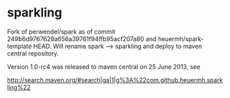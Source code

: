 sparkling
=========

Fork of perwendel/spark as of commit 249b6d9767628a656a39761f94ffb95acf207a80 and heuermh/spark-template HEAD.  Will rename spark --> sparkling and deploy to maven central repository.

Version 1.0-rc4 was released to maven central on 25 June 2013, see

http://search.maven.org/#search|ga|1|g%3A%22com.github.heuermh.sparkling%22